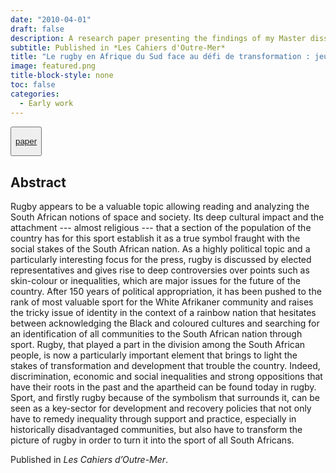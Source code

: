 ```yaml
---
date: "2010-04-01"
draft: false 
description: A research paper presenting the findings of my Master dissertation on school rugby and urban segregation in post-apartheid Cape Town.
subtitle: Published in *Les Cahiers d'Outre-Mer*
title: "Le rugby en Afrique du Sud face au défi de transformation : jeu de pouvoir, outil de développement et force symbolique" 
image: featured.png
title-block-style: none
toc: false
categories: 
  - Early work
---
```


<button type="button" class="btn btn-outline-success">

<a href="https://doi.org/10.4000/com.5975">paper</a>

</button>

## Abstract

Rugby appears to be a valuable topic allowing reading and analyzing the South African notions of space and society. Its deep cultural impact and the attachment --- almost religious --- that a section of the population of the country has for this sport establish it as a true symbol fraught with the social stakes of the South African nation. As a highly political topic and a particularly interesting focus for the press, rugby is discussed by elected representatives and gives rise to deep controversies over points such as skin-colour or inequalities, which are major issues for the future of the country. After 150 years of political appropriation, it has been pushed to the rank of most valuable sport for the White Afrikaner community and raises the tricky issue of identity in the context of a rainbow nation that hesitates between acknowledging the Black and coloured cultures and searching for an identification of all communities to the South African nation through sport. Rugby, that played a part in the division among the South African people, is now a particularly important element that brings to light the stakes of transformation and development that trouble the country. Indeed, discrimination, economic and social inequalities and strong oppositions that have their roots in the past and the apartheid can be found today in rugby. Sport, and firstly rugby because of the symbolism that surrounds it, can be seen as a key-sector for development and recovery policies that not only have to remedy inequality through support and practice, especially in historically disadvantaged communities, but also have to transform the picture of rugby in order to turn it into the sport of all South Africans.

Published in *Les Cahiers d’Outre-Mer*.

